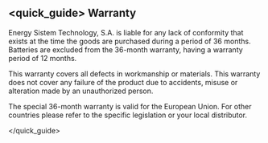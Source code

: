 ## <quick_guide> Warranty

Energy Sistem Technology, S.A. is liable for any lack of conformity that exists at the time the goods are purchased during a period of 36 months. Batteries are excluded from the 36-month warranty, having a warranty period of 12 months.

This warranty covers all defects in workmanship or materials. This warranty does not cover any failure of the product due to accidents, misuse or alteration made by an unauthorized person. 

The special 36-month warranty is valid for the European Union. For other countries please refer to the specific legislation or your local distributor.

</quick_guide>



